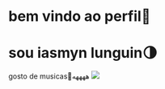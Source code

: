 # bem vindo ao perfil🖤
# sou iasmyn lunguin🌗
gosto de musicas🎼ههههه
![](https://i.pinimg.com/736x/fd/c6/ce/fdc6ce1db4a351a2f1880e0e1ccb7632.jpg)
